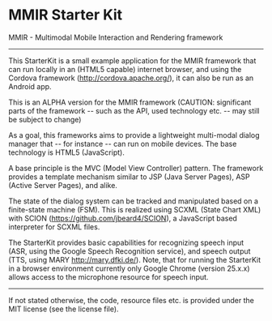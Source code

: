 MMIR Starter Kit
===========

MMIR - Multimodal Mobile Interaction and Rendering framework

----

This StarterKit is a small example application for the MMIR framework that can run locally in an (HTML5 capable) internet browser, and using the Cordova framework (http://cordova.apache.org/), it can also be run as an Android app.


This is an ALPHA version for the MMIR framework (CAUTION: significant parts of the framework -- such as the API, used technology etc. -- may still be subject to change)

As a goal, this frameworks aims to provide a lightweight multi-modal dialog manager that -- for instance -- can run on mobile devices. The base technology is HTML5 (JavaScript).

A base principle is the MVC (Model View Controller) pattern. The framework provides a template mechanism similar to JSP (Java Server Pages), ASP (Active Server Pages), and alike.

The state of the dialog system can be tracked and manipulated based on a finite-state machine (FSM). This is realized using SCXML (State Chart XML) with SCION (https://github.com/jbeard4/SCION), a JavaScript based interpreter for SCXML files.

The StarterKit provides basic capabilities for recognizing speech input (ASR, using the Google Speech Recognition service), and speech output (TTS, using MARY http://mary.dfki.de/). Note, that for running the StarterKit in a browser environment currently only Google Chrome (version 25.x.x) allows access to the microphone resource for speech input.

----

If not stated otherwise, the code, resource files etc. is provided under the MIT license (see the license file).
